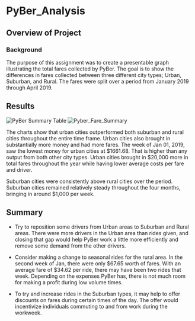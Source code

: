 # PyBer_Analysis

## Overview of Project

### Background
The purpose of this assignment was to create a presentable graph illustrating the total fares collected by PyBer. The goal is to show the differences in fares collected between three different city types; Urban, Suburban, and Rural. The fares were split over a period from January 2019 through April 2019.

## Results
![PyBer Summary Table](https://user-images.githubusercontent.com/85756203/128583068-a943e118-0bde-4a5e-93ea-3681bc94d6c4.png)
![Pyber_Fare_Summary](https://user-images.githubusercontent.com/85756203/128268183-098ae58e-e216-4f94-96c3-f1368d1916af.png)

The charts show that urban cities outperformed both suburban and rural cities throughout the entire time frame. Urban cities also brought in substantially more money and had more fares. The week of Jan 01, 2019, saw the lowest money for urban cities at $1661.68. That is higher than any output from both other city types. Urban cities brought in $20,000 more in total fares throughout the year while having lower average costs per fare and driver.

Suburban cities were consistently above rural cities over the period. Suburban cities remained relatively steady throughout the four months, bringing in around $1,000 per week.

## Summary

- Try to reposition some drivers from Urban areas to Suburban and Rural areas. There were more drivers in the Urban area than rides given, and closing that gap would help PyBer work a little more efficiently and remove some demand from the other drivers.

- Consider making a change to seasonal rides for the rural area. In the second week of Jan, there were only $67.65 worth of fares. With an average fare of $34.62 per ride, there may have been two rides that week. Depending on the expenses PyBer has, there is not much room for making a profit during low volume times.

- To try and increase rides in the Suburban types, it may help to offer discounts on fares during certain times of the day. The offer would incentivize individuals commuting to and from work during the workweek.
